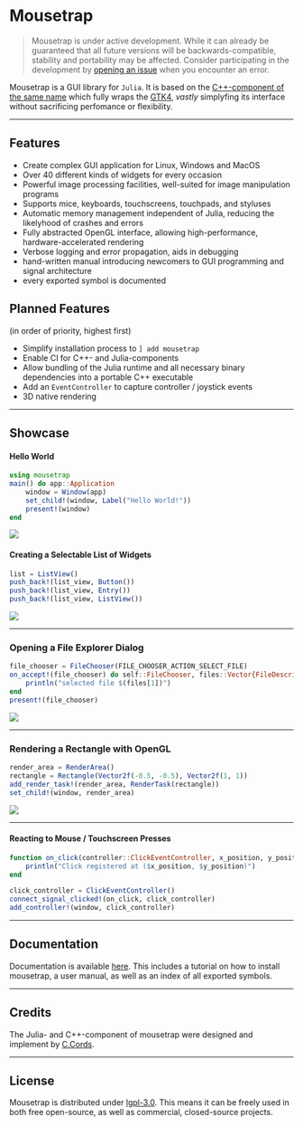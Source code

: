 # Mousetrap

> Mousetrap is under active development. While it can already be guaranteed that all future versions will be backwards-compatible, stability and portability may be affected. Consider participating in the development by [opening an issue](https://github.com/clemapfel/mousetrap.jl) when you encounter an error.

Mousetrap is a GUI library for `Julia`. It is based on the [C++-component of the same name](https://github.com/clemapfel/mousetrap) which fully wraps the [GTK4](https://docs.gtk.org/gtk4/), *vastly* simplyfing its interface without sacrificing perfomance or flexibility.

---

## Features
+ Create complex GUI application for Linux, Windows and MacOS
+ Over 40 different kinds of widgets for every occasion
+ Powerful image processing facilities, well-suited for image manipulation programs
+ Supports mice, keyboards, touchscreens, touchpads, and styluses
+ Automatic memory management independent of Julia, reducing the likelyhood of crashes and errors
+ Fully abstracted OpenGL interface, allowing high-performance, hardware-accelerated rendering
+ Verbose logging and error propagation, aids in debugging
+ hand-written manual introducing newcomers to GUI programming and signal architecture
+ every exported symbol is documented

## Planned Features
(in order of priority, highest first)
+ Simplify installation process to `] add mousetrap`
+ Enable CI for C++- and Julia-components
+ Allow bundling of the Julia runtime and all necessary binary dependencies into a portable C++ executable
+ Add an `EventController` to capture controller / joystick events
+ 3D native rendering

---

## Showcase

#### Hello World

```julia
using mousetrap
main() do app::Application
    window = Window(app)
    set_child!(window, Label("Hello World!"))
    present!(window)
end
```
![](todo)

#### Creating a Selectable List of Widgets

```julia
list = ListView()
push_back!(list_view, Button())
push_back!(list_view, Entry())
push_back!(list_view, ListView())
```
![](todo)

---

### Opening a File Explorer Dialog

```julia
file_chooser = FileChooser(FILE_CHOOSER_ACTION_SELECT_FILE)
on_accept!(file_chooser) do self::FileChooser, files::Vector{FileDescriptor}
    println("selected file $(files[1])")
end
present!(file_chooser)
```
![](todo)

---

### Rendering a Rectangle with OpenGL

```julia
render_area = RenderArea()
rectangle = Rectangle(Vector2f(-0.5, -0.5), Vector2f(1, 1))
add_render_task!(render_area, RenderTask(rectangle))
set_child!(window, render_area)
```
![](todo)

---

#### Reacting to Mouse / Touchscreen Presses

```julia
function on_click(controller::ClickEventController, x_position, y_position)
    println("Click registered at ($x_position, $y_position)")
end

click_controller = ClickEventController()
connect_signal_clicked!(on_click, click_controller)
add_controller!(window, click_controller)
```
---

## Documentation

Documentation is available [here](https://clemens-cords.com/mousetrap_jl). This includes a tutorial on how to install mousetrap, a user manual, as well as an index of all exported symbols.

--- 

## Credits

The Julia- and C++-component of mousetrap were designed and implement by [C.Cords](https://clemens-cords.com).

---

## License

Mousetrap is distributed under [lgpl-3.0](https://www.gnu.org/licenses/lgpl-3.0.en.html). This means it can be freely used in both free open-source, as well as commercial, closed-source projects.






